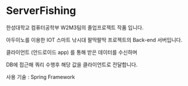 # ServerFishing

한성대학교 컴퓨터공학부 W2M3팀의 졸업프로젝트 작품 입니다.

아두이노를 이용한 IOT 스마트 낚시대 팔딱팔딱 프로젝트의 Back-end 서버입니다.

클라이언트 (안드로이드 app) 를 통해 받은 데이터를 수신하며 

DB에 접근해 쿼리 수행후 해당 값을 클라이언트로 전달합니다.


사용 기술 : Spring Framework 
